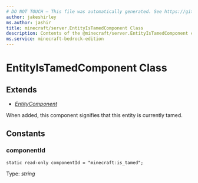 ```yaml
---
# DO NOT TOUCH — This file was automatically generated. See https://github.com/mojang/minecraftapidocsgenerator to modify descriptions, examples, etc.
author: jakeshirley
ms.author: jashir
title: minecraft/server.EntityIsTamedComponent Class
description: Contents of the @minecraft/server.EntityIsTamedComponent class.
ms.service: minecraft-bedrock-edition
---
```

# EntityIsTamedComponent Class

## Extends
- [*EntityComponent*](EntityComponent.md)

When added, this component signifies that this entity is currently tamed.

## Constants

### **componentId**
`static read-only componentId = "minecraft:is_tamed";`

Type: *string*
